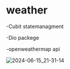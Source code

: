 # weather

-Cubit statemanagment

-Dio packege

-openweathermap api

![2024-06-15_21-31-14](https://github.com/MohamedMarzouk5/weather/assets/149074643/bdd49eee-0ac6-4a40-89f9-10d832281117)
